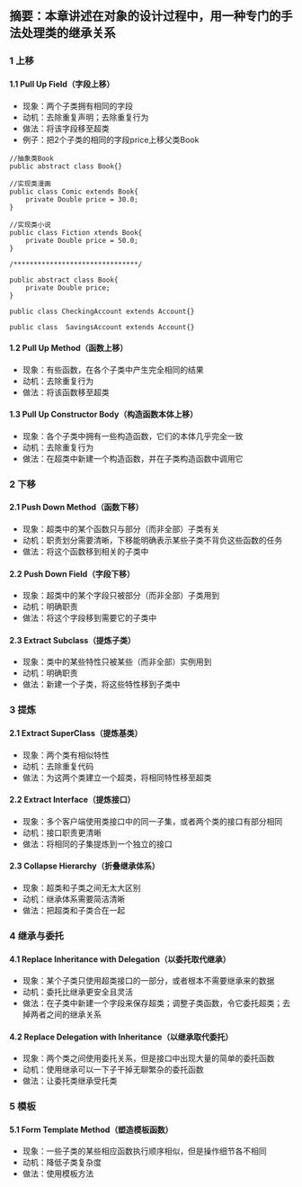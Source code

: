 ##  摘要：本章讲述在对象的设计过程中，用一种专门的手法处理类的继承关系
### 1 上移
#### 1.1 Pull Up Field（字段上移）
 * 现象：两个子类拥有相同的字段
 * 动机：去除重复声明；去除重复行为
 * 做法：将该字段移至超类
 * 例子：把2个子类的相同的字段price上移父类Book
```
//抽象类Book
public abstract class Book{}

//实现类漫画
public class Comic extends Book{
    private Double price = 30.0;
}

//实现类小说
public class Fiction xtends Book{
    private Double price = 50.0;
}

/*******************************/

public abstract class Book{
    private Double price;
}

public class CheckingAccount extends Account{}

public class  SavingsAccount extends Account{}
 ```
#### 1.2 Pull Up Method（函数上移）
 * 现象：有些函数，在各个子类中产生完全相同的结果
 * 动机：去除重复行为
 * 做法：将该函数移至超类
#### 1.3 Pull Up Constructor Body（构造函数本体上移）
 * 现象：各个子类中拥有一些构造函数，它们的本体几乎完全一致
 * 动机：去除重复行为
 * 做法：在超类中新建一个构造函数，并在子类构造函数中调用它
### 2 下移
#### 2.1 Push Down Method（函数下移）
 * 现象：超类中的某个函数只与部分（而非全部）子类有关
 * 动机：职责划分需要清晰，下移能明确表示某些子类不背负这些函数的任务
 * 做法：将这个函数移到相关的子类中
#### 2.2 Push Down Field（字段下移）
 * 现象：超类中的某个字段只被部分（而非全部）子类用到
 * 动机：明确职责
 * 做法：将这个字段移到需要它的子类中
#### 2.3 Extract Subclass（提炼子类）
 * 现象：类中的某些特性只被某些（而非全部）实例用到
 * 动机：明确职责
 * 做法：新建一个子类，将这些特性移到子类中
### 3 提炼
#### 2.1 Extract SuperClass（提炼基类）
 * 现象：两个类有相似特性
 * 动机：去除重复代码
 * 做法：为这两个类建立一个超类，将相同特性移至超类
#### 2.2 Extract Interface（提炼接口）
 * 现象：多个客户端使用类接口中的同一子集，或者两个类的接口有部分相同
 * 动机：接口职责更清晰
 * 做法：将相同的子集提炼到一个独立的接口
#### 2.3 Collapse Hierarchy（折叠继承体系）
 * 现象：超类和子类之间无太大区别
 * 动机：继承体系需要简洁清晰
 * 做法：把超类和子类合在一起
### 4 继承与委托
#### 4.1 Replace Inheritance with Delegation（以委托取代继承）
 * 现象：某个子类只使用超类接口的一部分，或者根本不需要继承来的数据
 * 动机：委托比继承更安全且灵活
 * 做法：在子类中新建一个字段来保存超类；调整子类函数，令它委托超类；去掉两者之间的继承关系
#### 4.2 Replace Delegation with Inheritance（以继承取代委托）
 * 现象：两个类之间使用委托关系，但是接口中出现大量的简单的委托函数
 * 动机：使用继承可以一下子干掉无聊繁杂的委托函数
 * 做法：让委托类继承受托类
### 5 模板
#### 5.1 Form Template Method（塑造模板函数）
 * 现象：一些子类的某些相应函数执行顺序相似，但是操作细节各不相同
 * 动机：降低子类复杂度
 * 做法：使用模板方法
